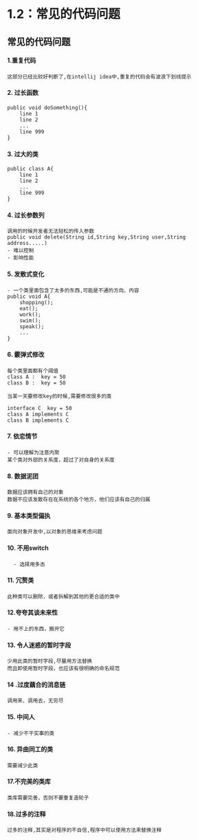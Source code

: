 # 1.2：常见的代码问题

## 常见的代码问题

#### 1.重复代码

```
这部分已经比较好判断了,在intellij idea中,重复的代码会有波浪下划线提示
```



#### 2. 过长函数

```
public void doSomething(){
    line 1
    line 2
    ...
    line 999
}
```



#### 3. 过大的类

```
public class A{
    line 1
    line 2
    ...
    line 999
}
```



#### 4. 过长参数列

```
调用的时候开发者无法轻松的传入参数
public void delete(String id,String key,String user,String address.....)
- 难以控制
- 影响性能
```

#### 5. 发散式变化   

```
- 一个类里面包含了太多的东西,可能是不通的方向、内容
public void A{
    shopping();
    eat();
    work();
    swim();
    speak();
    ...
}  
```

#### 6. 霰弹式修改

```
每个类里面都有个阈值
class A :  key = 50
class B :  key = 50

当某一天要修改key的时候,需要修改很多的类

interface C  key = 50
class A implements C
class B implements C
```

#### 7. 依恋情节

```
- 可以理解为注意内聚
某个类对外部的关系度，超过了对自身的关系度 
```

#### 8. 数据泥团

```
数据应该拥有自己的对象     
数据不应该发散存在在系统的各个地方，他们应该有自己的归属
```

#### 9. 基本类型偏执

```
面向对象开发中,以对象的思维来考虑问题
```



#### 10. 不用switch

```
  - 选择用多态 
```

#### 11. 冗赘类

```
此种类可以删除，或者拆解到其他的更合适的类中
```



#### 12.夸夸其谈未来性

```
- 用不上的东西，搬开它
```

#### 13. 令人迷惑的暂时字段

```
少用此类的暂时字段,尽量用方法替换
而且即使用暂时字段，也应该有很明确的命名规范
```



#### 14 .过度藕合的消息链

```
调用来、调用去，无穷尽
```



#### 15. 中间人

```
- 减少不干实事的类
```



#### 16. 异曲同工的类

```
需要减少此类
```



#### 17.不完美的类库

```
类库需要完善，否则不要重复造轮子
```



#### 18.过多的注释

```
过多的注释,其实是对程序的不自信,程序中可以使用方法来替换注释
```



​                                 
       